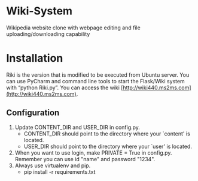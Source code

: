 # Wiki-System
Wikipedia website clone with webpage editing and file uploading/downloading capability

# Installation
Riki is the version that is modified to be executed from Ubuntu server. 
You can use PyCharm and command line tools to start the Flask/Wiki system with “python Riki.py”.
You can access the wiki [http://wiki440.ms2ms.com](http://wiki440.ms2ms.com).

## Configuration
    
1. Update CONTENT_DIR and USER_DIR in config.py. 
    * CONTENT_DIR should point to the directory where your `content' is located.
    * USER_DIR should point to the directory where your `user' is located.
2. When you want to use login, make PRIVATE = True in config.py. Remember you can use id "name" and password "1234".
3. Always use virtualenv and pip.
    * pip install -r requirements.txt
